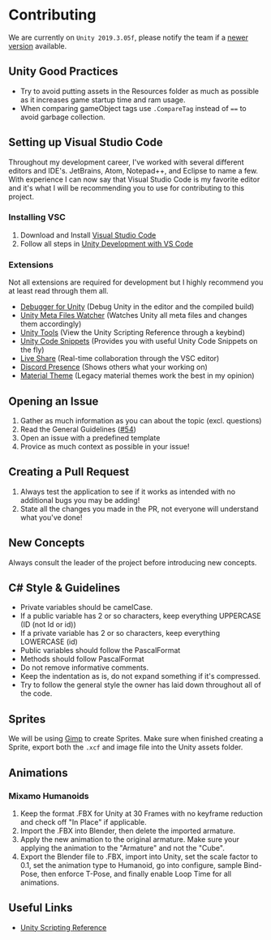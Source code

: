# Contributing
We are currently on `Unity 2019.3.05f`, please notify the team if a [newer version](https://unity3d.com/unity/beta/2019.3#downloads) available.

## Unity Good Practices
- Try to avoid putting assets in the Resources folder as much as possible as it increases game startup time and ram usage.
- When comparing gameObject tags use `.CompareTag` instead of `==` to avoid garbage collection.

## Setting up Visual Studio Code
Throughout my development career, I've worked with several different editors and IDE's. JetBrains, Atom, Notepad++, and Eclipse to name a few. With experience I can now say that Visual Studio Code is my favorite editor and it's what I will be recommending you to use for contributing to this project.

### Installing VSC
1. Download and Install [Visual Studio Code](https://code.visualstudio.com)
2. Follow all steps in [Unity Development with VS Code](https://code.visualstudio.com/docs/other/unity)

### Extensions
Not all extensions are required for development but I highly recommend you at least read through them all.
- [Debugger for Unity](https://marketplace.visualstudio.com/items?itemName=Unity.unity-debug) (Debug Unity in the editor and the compiled build)
- [Unity Meta Files Watcher](https://marketplace.visualstudio.com/items?itemName=PTD.vscode-unitymeta) (Watches Unity all meta files and changes them accordingly)
- [Unity Tools](https://marketplace.visualstudio.com/items?itemName=Tobiah.unity-tools) (View the Unity Scripting Reference through a keybind)
- [Unity Code Snippets](https://marketplace.visualstudio.com/items?itemName=kleber-swf.unity-code-snippets) (Provides you with useful Unity Code Snippets on the fly)
- [Live Share](https://marketplace.visualstudio.com/items?itemName=MS-vsliveshare.vsliveshare) (Real-time collaboration through the VSC editor)
- [Discord Presence](https://marketplace.visualstudio.com/items?itemName=icrawl.discord-vscode) (Shows others what your working on)
- [Material Theme](https://marketplace.visualstudio.com/items?itemName=Equinusocio.vsc-material-theme) (Legacy material themes work the best in my opinion)

## Opening an Issue
1. Gather as much information as you can about the topic (excl. questions)
2. Read the General Guidelines ([#54](https://github.com/valkyrienyanko/Survivor/issues/54))
3. Open an issue with a predefined template
4. Provice as much context as possible in your issue!

## Creating a Pull Request
1. Always test the application to see if it works as intended with no additional bugs you may be adding!
2. State all the changes you made in the PR, not everyone will understand what you've done!

## New Concepts
Always consult the leader of the project before introducing new concepts.

## C# Style & Guidelines
- Private variables should be camelCase.
- If a public variable has 2 or so characters, keep everything UPPERCASE (ID (not Id or id))
- If a private variable has 2 or so characters, keep everything LOWERCASE (id)
- Public variables should follow the PascalFormat
- Methods should follow PascalFormat
- Do not remove informative comments.
- Keep the indentation as is, do not expand something if it's compressed.
- Try to follow the general style the owner has laid down throughout all of the code.

## Sprites
We will be using [Gimp](https://www.gimp.org) to create Sprites. Make sure when finished creating a Sprite, export both the `.xcf` and image file into the Unity assets folder.

## Animations
### Mixamo Humanoids
1. Keep the format .FBX for Unity at 30 Frames with no keyframe reduction and check off "In Place" if applicable. 
2. Import the .FBX into Blender, then delete the imported armature. 
3. Apply the new animation to the original armature. Make sure your applying the animation to the "Armature" and not the "Cube". 
4. Export the Blender file to .FBX, import into Unity, set the scale factor to 0.1, set the animation type to Humanoid, go into configure, sample Bind-Pose, then enforce T-Pose, and finally enable Loop Time for all animations.

## Useful Links
- [Unity Scripting Reference](https://docs.unity3d.com/ScriptReference/)
